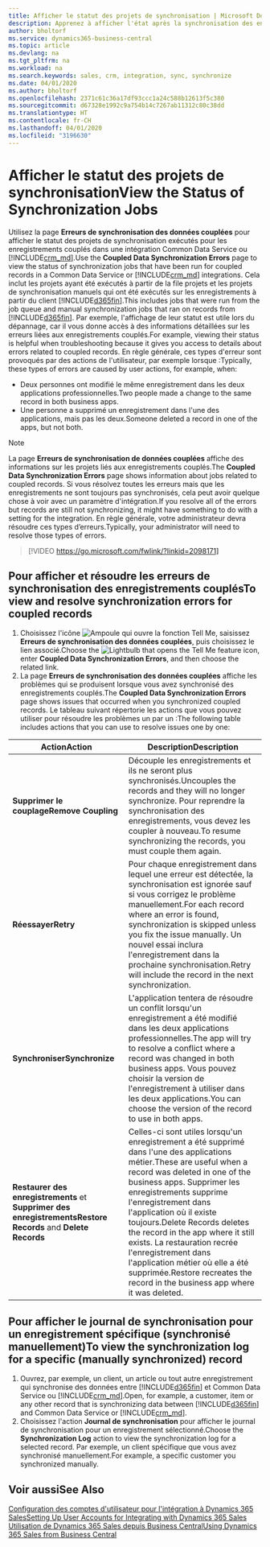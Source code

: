 ```yaml
---
title: Afficher le statut des projets de synchronisation | Microsoft Docs
description: Apprenez à afficher l'état après la synchronisation des enregistrements couplés.
author: bholtorf
ms.service: dynamics365-business-central
ms.topic: article
ms.devlang: na
ms.tgt_pltfrm: na
ms.workload: na
ms.search.keywords: sales, crm, integration, sync, synchronize
ms.date: 04/01/2020
ms.author: bholtorf
ms.openlocfilehash: 2371c61c36a17df93ccc1a24c588b12613f5c380
ms.sourcegitcommit: d67328e1992c9a754b14c7267ab11312c80c38dd
ms.translationtype: HT
ms.contentlocale: fr-CH
ms.lasthandoff: 04/01/2020
ms.locfileid: "3196630"
---
```

# <a name="view-the-status-of-synchronization-jobs"></a><span data-ttu-id="182b5-103">Afficher le statut des projets de synchronisation</span><span class="sxs-lookup"><span data-stu-id="182b5-103">View the Status of Synchronization Jobs</span></span>
<span data-ttu-id="182b5-104">Utilisez la page **Erreurs de synchronisation des données couplées** pour afficher le statut des projets de synchronisation exécutés pour les enregistrements couplés dans une intégration Common Data Service ou [!INCLUDE[crm_md](includes/crm_md.md)].</span><span class="sxs-lookup"><span data-stu-id="182b5-104">Use the **Coupled Data Synchronization Errors** page to view the status of synchronization jobs that have been run for coupled records in a Common Data Service or [!INCLUDE[crm_md](includes/crm_md.md)] integrations.</span></span> <span data-ttu-id="182b5-105">Cela inclut les projets ayant été exécutés à partir de la file projets et les projets de synchronisation manuels qui ont été exécutés sur les enregistrements à partir du client [!INCLUDE[d365fin](includes/d365fin_md.md)].</span><span class="sxs-lookup"><span data-stu-id="182b5-105">This includes jobs that were run from the job queue and manual synchronization jobs that ran on records from [!INCLUDE[d365fin](includes/d365fin_md.md)].</span></span> <span data-ttu-id="182b5-106">Par exemple, l'affichage de leur statut est utile lors du dépannage, car il vous donne accès à des informations détaillées sur les erreurs liées aux enregistrements couplés.</span><span class="sxs-lookup"><span data-stu-id="182b5-106">For example, viewing their status is helpful when troubleshooting because it gives you access to details about errors related to coupled records.</span></span> <span data-ttu-id="182b5-107">En règle générale, ces types d'erreur sont provoqués par des actions de l'utilisateur, par exemple lorsque :</span><span class="sxs-lookup"><span data-stu-id="182b5-107">Typically, these types of errors are caused by user actions, for example, when:</span></span>  

* <span data-ttu-id="182b5-108">Deux personnes ont modifié le même enregistrement dans les deux applications professionnelles.</span><span class="sxs-lookup"><span data-stu-id="182b5-108">Two people made a change to the same record in both business apps.</span></span>
* <span data-ttu-id="182b5-109">Une personne a supprimé un enregistrement dans l'une des applications, mais pas les deux.</span><span class="sxs-lookup"><span data-stu-id="182b5-109">Someone deleted a record in one of the apps, but not both.</span></span>

> [!Note]
> <span data-ttu-id="182b5-110">La page **Erreurs de synchronisation de données couplées** affiche des informations sur les projets liés aux enregistrements couplés.</span><span class="sxs-lookup"><span data-stu-id="182b5-110">The **Coupled Data Synchronization Errors** page shows information about jobs related to coupled records.</span></span> <span data-ttu-id="182b5-111">Si vous résolvez toutes les erreurs mais que les enregistrements ne sont toujours pas synchronisés, cela peut avoir quelque chose à voir avec un paramètre d'intégration.</span><span class="sxs-lookup"><span data-stu-id="182b5-111">If you resolve all of the errors but records are still not synchronizing, it might have something to do with a setting for the integration.</span></span> <span data-ttu-id="182b5-112">En règle générale, votre administrateur devra résoudre ces types d’erreurs.</span><span class="sxs-lookup"><span data-stu-id="182b5-112">Typically, your administrator will need to resolve those types of errors.</span></span>   

> [!VIDEO https://go.microsoft.com/fwlink/?linkid=2098171]

## <a name="to-view-and-resolve-synchronization-errors-for-coupled-records"></a><span data-ttu-id="182b5-113">Pour afficher et résoudre les erreurs de synchronisation des enregistrements couplés</span><span class="sxs-lookup"><span data-stu-id="182b5-113">To view and resolve synchronization errors for coupled records</span></span>
1. <span data-ttu-id="182b5-114">Choisissez l'icône ![Ampoule qui ouvre la fonction Tell Me](media/ui-search/search_small.png "Dites-moi ce que vous voulez faire"), saisissez **Erreurs de synchronisation des données couplées**, puis choisissez le lien associé.</span><span class="sxs-lookup"><span data-stu-id="182b5-114">Choose the ![Lightbulb that opens the Tell Me feature](media/ui-search/search_small.png "Tell me what you want to do") icon, enter **Coupled Data Synchronization Errors**, and then choose the related link.</span></span>
2. <span data-ttu-id="182b5-115">La page **Erreurs de synchronisation des données couplées** affiche les problèmes qui se produisent lorsque vous avez synchronisé des enregistrements couplés.</span><span class="sxs-lookup"><span data-stu-id="182b5-115">The **Coupled Data Synchronization Errors** page shows issues that occurred when you synchronized coupled records.</span></span> <span data-ttu-id="182b5-116">Le tableau suivant répertorie les actions que vous pouvez utiliser pour résoudre les problèmes un par un :</span><span class="sxs-lookup"><span data-stu-id="182b5-116">The following table includes actions that you can use to resolve issues one by one:</span></span>

|<span data-ttu-id="182b5-117">Action</span><span class="sxs-lookup"><span data-stu-id="182b5-117">Action</span></span>|<span data-ttu-id="182b5-118">Description</span><span class="sxs-lookup"><span data-stu-id="182b5-118">Description</span></span>|
|----|----|
|<span data-ttu-id="182b5-119">**Supprimer le couplage**</span><span class="sxs-lookup"><span data-stu-id="182b5-119">**Remove Coupling**</span></span>|<span data-ttu-id="182b5-120">Découple les enregistrements et ils ne seront plus synchronisés.</span><span class="sxs-lookup"><span data-stu-id="182b5-120">Uncouples the records and they will no longer synchronize.</span></span> <span data-ttu-id="182b5-121">Pour reprendre la synchronisation des enregistrements, vous devez les coupler à nouveau.</span><span class="sxs-lookup"><span data-stu-id="182b5-121">To resume synchronizing the records, you must couple them again.</span></span>|
|<span data-ttu-id="182b5-122">**Réessayer**</span><span class="sxs-lookup"><span data-stu-id="182b5-122">**Retry**</span></span>|<span data-ttu-id="182b5-123">Pour chaque enregistrement dans lequel une erreur est détectée, la synchronisation est ignorée sauf si vous corrigez le problème manuellement.</span><span class="sxs-lookup"><span data-stu-id="182b5-123">For each record where an error is found, synchronization is skipped unless you fix the issue manually.</span></span> <span data-ttu-id="182b5-124">Un nouvel essai inclura l'enregistrement dans la prochaine synchronisation.</span><span class="sxs-lookup"><span data-stu-id="182b5-124">Retry will include the record in the next synchronization.</span></span>|
|<span data-ttu-id="182b5-125">**Synchroniser**</span><span class="sxs-lookup"><span data-stu-id="182b5-125">**Synchronize**</span></span>|<span data-ttu-id="182b5-126">L'application tentera de résoudre un conflit lorsqu'un enregistrement a été modifié dans les deux applications professionnelles.</span><span class="sxs-lookup"><span data-stu-id="182b5-126">The app will try to resolve a conflict where a record was changed in both business apps.</span></span> <span data-ttu-id="182b5-127">Vous pouvez choisir la version de l'enregistrement à utiliser dans les deux applications.</span><span class="sxs-lookup"><span data-stu-id="182b5-127">You can choose the version of the record to use in both apps.</span></span>|
|<span data-ttu-id="182b5-128">**Restaurer des enregistrements** et **Supprimer des enregistrements**</span><span class="sxs-lookup"><span data-stu-id="182b5-128">**Restore Records** and **Delete Records**</span></span>|<span data-ttu-id="182b5-129">Celles-ci sont utiles lorsqu'un enregistrement a été supprimé dans l'une des applications métier.</span><span class="sxs-lookup"><span data-stu-id="182b5-129">These are useful when a record was deleted in one of the business apps.</span></span> <span data-ttu-id="182b5-130">Supprimer les enregistrements supprime l'enregistrement dans l'application où il existe toujours.</span><span class="sxs-lookup"><span data-stu-id="182b5-130">Delete Records deletes the record in the app where it still exists.</span></span> <span data-ttu-id="182b5-131">La restauration recrée l'enregistrement dans l'application métier où elle a été supprimée.</span><span class="sxs-lookup"><span data-stu-id="182b5-131">Restore recreates the record in the business app where it was deleted.</span></span>|

## <a name="to-view-the-synchronization-log-for-a-specific-manually-synchronized-record"></a><span data-ttu-id="182b5-132">Pour afficher le journal de synchronisation pour un enregistrement spécifique (synchronisé manuellement)</span><span class="sxs-lookup"><span data-stu-id="182b5-132">To view the synchronization log for a specific (manually synchronized) record</span></span>
1. <span data-ttu-id="182b5-133">Ouvrez, par exemple, un client, un article ou tout autre enregistrement qui synchronise des données entre [!INCLUDE[d365fin](includes/d365fin_md.md)] et Common Data Service ou [!INCLUDE[crm_md](includes/crm_md.md)].</span><span class="sxs-lookup"><span data-stu-id="182b5-133">Open, for example, a customer, item or any other record that is synchronizing data between [!INCLUDE[d365fin](includes/d365fin_md.md)] and Common Data Service or [!INCLUDE[crm_md](includes/crm_md.md)].</span></span>
2. <span data-ttu-id="182b5-134">Choisissez l'action **Journal de synchronisation** pour afficher le journal de synchronisation pour un enregistrement sélectionné.</span><span class="sxs-lookup"><span data-stu-id="182b5-134">Choose the **Synchronization Log** action to view the synchronization log for a selected record.</span></span> <span data-ttu-id="182b5-135">Par exemple, un client spécifique que vous avez synchronisé manuellement.</span><span class="sxs-lookup"><span data-stu-id="182b5-135">For example, a specific customer you synchronized manually.</span></span>

## <a name="see-also"></a><span data-ttu-id="182b5-136">Voir aussi</span><span class="sxs-lookup"><span data-stu-id="182b5-136">See Also</span></span>  
[<span data-ttu-id="182b5-137">Configuration des comptes d'utilisateur pour l'intégration à Dynamics 365 Sales</span><span class="sxs-lookup"><span data-stu-id="182b5-137">Setting Up User Accounts for Integrating with Dynamics 365 Sales</span></span>](admin-setting-up-integration-with-dynamics-sales.md)  
[<span data-ttu-id="182b5-138">Utilisation de Dynamics 365 Sales depuis Business Central</span><span class="sxs-lookup"><span data-stu-id="182b5-138">Using Dynamics 365 Sales from Business Central</span></span>](marketing-integrate-dynamicscrm.md)
